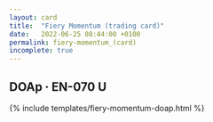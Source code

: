 ```yaml
---
layout: card
title:  "Fiery Momentum (trading card)"
date:   2022-06-25 08:44:00 +0100
permalink: fiery-momentum_(card)
incomplete: true
---
```


## DOAp &middot; EN-070 U

{% include templates/fiery-momentum-doap.html %}